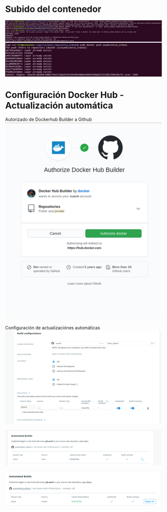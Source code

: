 # Subido del contenedor
![commit docker container](imgs/docker_push1.png)
![docker push](imgs/docker_push2.png)

# Configuración Docker Hub - Actualización automática
Autorizado de Dockerhub Builder a Github
![github authorization](imgs/authorize_docker_github.png)

Configuración de actualizaciónes automáticas
![automated build settings](imgs/automated_build_settings.png)

![automated build pending](imgs/docker_build_que.png)

![automated build success](imgs/automated_build_success.png)

